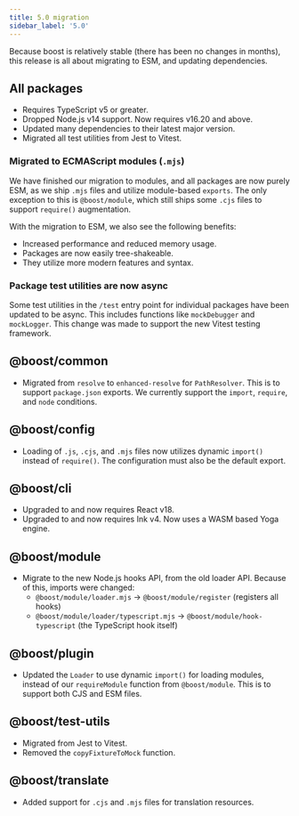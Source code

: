 ```yaml
---
title: 5.0 migration
sidebar_label: '5.0'
---
```


Because boost is relatively stable (there has been no changes in months), this release is all about
migrating to ESM, and updating dependencies.

## All packages

- Requires TypeScript v5 or greater.
- Dropped Node.js v14 support. Now requires v16.20 and above.
- Updated many dependencies to their latest major version.
- Migrated all test utilities from Jest to Vitest.

### Migrated to ECMAScript modules (`.mjs`)

We have finished our migration to modules, and all packages are now purely ESM, as we ship `.mjs`
files and utilize module-based `exports`. The only exception to this is `@boost/module`, which still
ships some `.cjs` files to support `require()` augmentation.

With the migration to ESM, we also see the following benefits:

- Increased performance and reduced memory usage.
- Packages are now easily tree-shakeable.
- They utilize more modern features and syntax.

### Package test utilities are now async

Some test utilities in the `/test` entry point for individual packages have been updated to be
async. This includes functions like `mockDebugger` and `mockLogger`. This change was made to support
the new Vitest testing framework.

## @boost/common

- Migrated from `resolve` to `enhanced-resolve` for `PathResolver`. This is to support
  `package.json` exports. We currently support the `import`, `require`, and `node` conditions.

## @boost/config

- Loading of `.js`, `.cjs`, and `.mjs` files now utilizes dynamic `import()` instead of `require()`.
  The configuration must also be the default export.

## @boost/cli

- Upgraded to and now requires React v18.
- Upgraded to and now requires Ink v4. Now uses a WASM based Yoga engine.

## @boost/module

- Migrate to the new Node.js hooks API, from the old loader API. Because of this, imports were
  changed:
  - `@boost/module/loader.mjs` -> `@boost/module/register` (registers all hooks)
  - `@boost/module/loader/typescript.mjs` -> `@boost/module/hook-typescript` (the TypeScript hook
    itself)

## @boost/plugin

- Updated the `Loader` to use dynamic `import()` for loading modules, instead of our `requireModule`
  function from `@boost/module`. This is to support both CJS and ESM files.

## @boost/test-utils

- Migrated from Jest to Vitest.
- Removed the `copyFixtureToMock` function.

## @boost/translate

- Added support for `.cjs` and `.mjs` files for translation resources.
